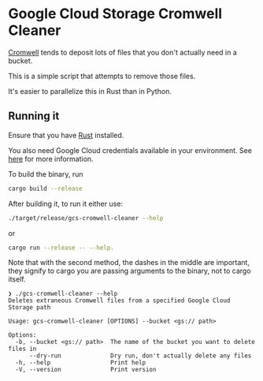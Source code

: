 # Google Cloud Storage Cromwell Cleaner

[Cromwell](https://github.com/broadinstitute/cromwell) tends to deposit lots of files that you don't actually need in a
bucket.

This is a simple script that attempts to remove those files.

It's easier to parallelize this in Rust than in Python.

## Running it

Ensure that you have [Rust](https://www.rust-lang.org/) installed.

You also need Google Cloud credentials available in your environment.
See [here](https://cloud.google.com/docs/authentication/getting-started) for more information.

To build the binary, run

```bash
cargo build --release
```

After building it, to run it either use:

```bash
./target/release/gcs-cromwell-cleaner --help
```

or

```bash
cargo run --release -- --help.
```

Note that with the second method, the dashes in the middle are important, they signify to cargo you are passing
arguments to the binary, not to cargo itself.

```text
❯ ./gcs-cromwell-cleaner --help
Deletes extraneous Cromwell files from a specified Google Cloud Storage path

Usage: gcs-cromwell-cleaner [OPTIONS] --bucket <gs:// path>

Options:
  -b, --bucket <gs:// path>  The name of the bucket you want to delete files in
      --dry-run              Dry run, don't actually delete any files
  -h, --help                 Print help
  -V, --version              Print version
```
